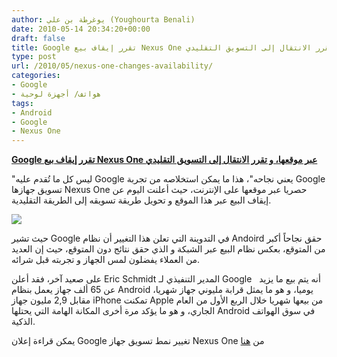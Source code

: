 ```yaml
---
author: يوغرطة بن علي (Youghourta Benali)
date: 2010-05-14 20:34:20+00:00
draft: false
title: Google تقرر إيقاف بيع Nexus One عبر موقعها، و تقرر الانتقال إلى التسويق التقليدي
type: post
url: /2010/05/nexus-one-changes-availability/
categories:
- Google
- هواتف/ أجهزة لوحية
tags:
- Android
- Google
- Nexus One
---
```


[**Google تقرر إيقاف بيع Nexus One عبر موقعها، و تقرر الانتقال إلى التسويق التقليدي**](http://www.it-scoop.com/2010/05/nexus-one-changes-availability/)


"ليس كل ما تُقدم عليه Google يعني نجاحه"، هذا ما يمكن استخلاصه من تجربة Google تسويق جهازها Nexus One حصريا عبر موقعها على الإنترنت، حيث أعلنت اليوم عن إيقاف البيع عبر هذا الموقع و تحويل طريقة تسويقه إلى الطريقة التقليدية.

[![](http://www.it-scoop.com/wp-content/uploads/2010/01/Nexus_One2_270x491.jpg)
](http://www.it-scoop.com/2010/05/nexus-one-changes-availability/)

حيث تشير Google في التدوينة التي تعلن هذا التغيير أن نظام Andoird حقق نجاحاً أكبر من المتوقع، بعكس نظام البيع عبر الشبكة و الذي حقق نتائج دون المتوقع، حيث إن العديد من العملاء يفضلون لمس الجهاز و تجربته قبل شرائه.

على صعيد آخر، فقد أعلن Eric Schmidt المدير التنفيذي لـ Google   أنه يتم بيع ما يزيد عن 65 ألف جهاز يعمل بنظام Android يوميا، و هو ما يمثل قرابة مليوني جهاز شهريا، مقابل 2,9 مليون جهاز iPhone تمكنت Apple من بيعها شهريا خلال الربع الأول من العام الجاري، و هو ما يؤكد مرة أخرى المكانة الهامة التي يحتلها Android في سوق الهواتف الذكية.

يمكن قراءة إعلان Google تغيير نمط تسويق جهاز Nexus One من [هنا](http://googleblog.blogspot.com/2010/05/nexus-one-changes-in-availability.html)
